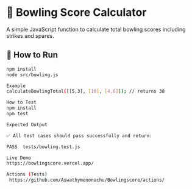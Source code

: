 # 🎳 Bowling Score Calculator

A simple JavaScript function to calculate total bowling scores including strikes and spares.

## 🚀 How to Run
```bash
npm install
node src/bowling.js

Example
calculateBowlingTotal([[5,3], [10], [4,6]]); // returns 38

How to Test
npm install
npm test

Expected Output

✅ All test cases should pass successfully and return:

PASS  tests/bowling.test.js

Live Demo 
https://bowlingscore.vercel.app/

Actions (Tests)
 https://github.com/Aswathymenonachu/Bowlingscore/actions/   

